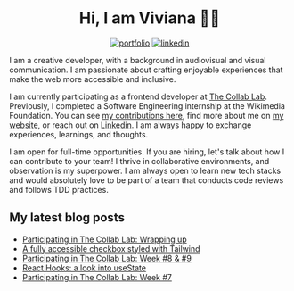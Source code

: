 <div align="center">

<h1>Hi, I am Viviana 👋🏽 </h1>

[![portfolio](https://img.shields.io/badge/my_portfolio-000?style=for-the-badge&logo=ko-fi&logoColor=white)](https://www.viviyanez.dev/)
[![linkedin](https://img.shields.io/badge/linkedin-0A66C2?style=for-the-badge&logo=linkedin&logoColor=white)](https://www.linkedin.com/in/viviana-yanez/)

</div>

I am a creative developer, with a background in audiovisual and visual communication. I am passionate about crafting enjoyable experiences that make the web more accessible and inclusive.

I am currently participating as a frontend developer at [The Collab Lab](https://the-collab-lab.codes/). Previously, I completed a Software Engineering internship at the Wikimedia Foundation. You can see [my contributions here](https://github.com/wikimedia/mediawiki-extensions-GrowthExperiments/commits?author=vivitt), find more about me on [my website](https://www.viviyanez.dev/), or reach out on [Linkedin](https://www.linkedin.com/in/viviana-yanez/). I am always happy to exchange experiences, learnings, and thoughts. 

I am open for full-time opportunities. If you are hiring, let's talk about how I can contribute to your team! I thrive in collaborative environments, and observation is my superpower. I am always open to learn new tech stacks and would absolutely love to be part of a team that conducts code reviews and follows TDD practices.

## My latest blog posts

<!-- BLOG-POST-LIST:START -->
- [Participating in The Collab Lab: Wrapping up](https://www.viviyanez.dev/blog/posts/the-collab-wrapping-up)
- [A fully accessible checkbox styled with Tailwind](https://www.viviyanez.dev/blog/posts/a-fully-accessible-checkbox-styled-with-tailwind)
- [Participating in The Collab Lab: Week #8 &amp; #9](https://www.viviyanez.dev/blog/posts/the-collab-lab-week-8-9)
- [React Hooks: a look into useState](https://www.viviyanez.dev/blog/posts/a-look-into-use-state)
- [Participating in The Collab Lab: Week #7](https://www.viviyanez.dev/blog/posts/the-collab-lab-week-7)
<!-- BLOG-POST-LIST:END -->


<!--**vivitt/vivitt** is a ✨ _special_ ✨ repository because its `README.md` (this file) appears on your GitHub profile.
